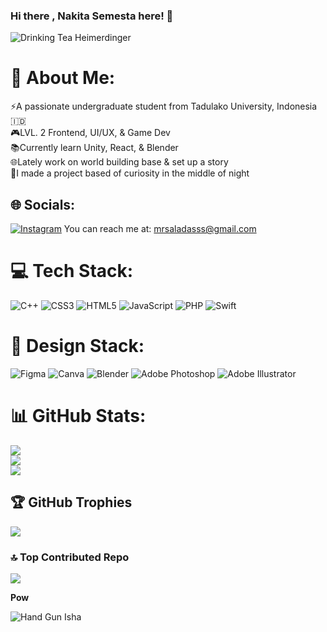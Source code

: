 

### Hi there , Nakita Semesta here! 🍵

![Drinking Tea Heimerdinger](https://github.com/user-attachments/assets/330bd2d7-82f2-405a-aa6b-6a98709baaf4)



# 💫 About Me:
⚡️A passionate undergraduate student from Tadulako University, Indonesia 🇮🇩<br>🎮LVL. 2 Frontend, UI/UX, & Game Dev <br>📚Currently learn Unity, React, & Blender<br>🌐Lately work on world building base & set up a story<br>🌙I made a project based of curiosity in the middle of night


## 🌐 Socials:
[![Instagram](https://img.shields.io/badge/Instagram-%23E4405F.svg?logo=Instagram&logoColor=white)](https://instagram.com/semestaaaa.__) 
You can reach me at: [mrsaladasss@gmail.com](mailto:mrsaladasss@gmail.com)

# 💻 Tech Stack:
![C++](https://img.shields.io/badge/c++-%2300599C.svg?style=flat-square&logo=c%2B%2B&logoColor=white) ![CSS3](https://img.shields.io/badge/css3-%231572B6.svg?style=flat-square&logo=css3&logoColor=white) ![HTML5](https://img.shields.io/badge/html5-%23E34F26.svg?style=flat-square&logo=html5&logoColor=white) ![JavaScript](https://img.shields.io/badge/javascript-%23323330.svg?style=flat-square&logo=javascript&logoColor=%23F7DF1E) ![PHP](https://img.shields.io/badge/php-%23777BB4.svg?style=flat-square&logo=php&logoColor=white) ![Swift](https://img.shields.io/badge/swift-F54A2A?style=flat-square&logo=swift&logoColor=white) 
# 🍾 Design Stack:
 ![Figma](https://img.shields.io/badge/figma-%23F24E1E.svg?style=flat-square&logo=figma&logoColor=white) ![Canva](https://img.shields.io/badge/Canva-%2300C4CC.svg?style=flat-square&logo=Canva&logoColor=white) ![Blender](https://img.shields.io/badge/blender-%23F5792A.svg?style=flat-square&logo=blender&logoColor=white)  ![Adobe Photoshop](https://img.shields.io/badge/adobe%20photoshop-%2331A8FF.svg?style=flat-square&logo=adobe%20photoshop&logoColor=white) ![Adobe Illustrator](https://img.shields.io/badge/adobe%20illustrator-%23FF9A00.svg?style=flat-square&logo=adobe%20illustrator&logoColor=white)
# 📊 GitHub Stats:
![](https://github-readme-stats.vercel.app/api?username=SemestaaaaA&theme=radical&hide_border=false&include_all_commits=false&count_private=false)<br/>
![](https://github-readme-streak-stats.herokuapp.com/?user=SemestaaaaA&theme=radical&hide_border=false)<br/>
![](https://github-readme-stats.vercel.app/api/top-langs/?username=SemestaaaaA&theme=radical&hide_border=false&include_all_commits=false&count_private=false&layout=compact)

## 🏆 GitHub Trophies
![](https://github-profile-trophy.vercel.app/?username=SemestaaaaA&theme=radical&no-frame=false&no-bg=true&margin-w=4)

### 🔝 Top Contributed Repo
![](https://github-contributor-stats.vercel.app/api?username=SemestaaaaA&limit=5&theme=radical&combine_all_yearly_contributions=true)

**Pow**

![Hand Gun Isha](https://github.com/user-attachments/assets/89c341fe-4525-49a0-9f19-61c02900d73e)



